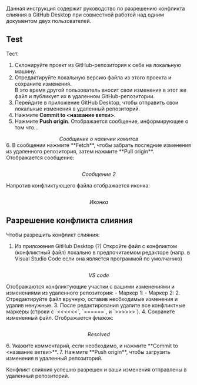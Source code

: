 Данная инструкция содержит руководство по разрешению конфликта слияния в GitHub Desktop при совместной работой над одним документом двух пользователей.

## Test

Тест.

1. Склонируйте проект из GitHub-репозитория к себе на локальную машину.  
2. Отредактируйте локальную версию файла из этого проекта и сохраните изменения. <br>В это время другой пользователь вносит свои изменения в этот же файл и публикует их в удаленном GitHub-репозитории.
3. Перейдите в приложение GitHub Desktop, чтобы отправить свои локальные изменения в  удаленный репозиторий.
4. Нажмите **Commit to <название ветви>**.
5. Нажмите **Push origin**.  Отображается сообщение, информирующее о том что...
<center><a href='https://svgshare.com/s/1C3u' ><img src='https://svgshare.com/i/1C3u.svg' title='' /></a></center>
<center><i>Сообщение о наличии комитов</i></center>
6. В сообщении нажмите **Fetch**, чтобы забрать последние изменения из удаленного репозитория, затем нажмите **Pull origin**. <br> Отображается сообщение:  
<p><center><a href='https://svgshare.com/s/1C5W' ><img src='https://svgshare.com/i/1C5W.svg' title='' /></a></center>
<p><center><i>Сообщение 2</i></center><p>
Напротив конфликтующего файла отображается иконка:
<p><center><a href='https://svgshare.com/s/1C5t' ><img src='https://svgshare.com/i/1C5t.svg' title='' /></a></center>
<p><center><i>Иконка</i></center>

## Разрешение конфликта слияния

Чтобы разрешить конфликт слияния:

1.  Из приложения GitHub Desktop (?) Откройте файл с конфликтом (конфликтный файл) локально в предпочитаемом редакторе (напр. в Visual Studio Code если она является программой по умолчанию)
<p><center><a href='https://svgshare.com/s/1C5c' ><img src='https://svgshare.com/i/1C5c.svg' title='' /></a></center>
<p><center><i>VS code</i></center>
<p> Отображаются конфликтующие участки с вашими изменениями и изменениями из удаленного репозитория:
- Маркер 1:
- Маркер 2:
2. Отредактируйте файл вручную, оставив необходимые изменения и удалив ненужные.
3. После редактирования удалите все конфликтные маркеры (строки с `<<<<<<`, `======`, и `>>>>>>`).
4. Сохраните измененный файл. Отображается флажок:
<p><center><a href='https://svgshare.com/s/1C5s' ><img src='https://svgshare.com/i/1C5s.svg' title='' /></a></center>
<p><center><i>Resolved</i></center><p>
6. Укажите комментарий, если необходимо, и нажмите **Commit to <название ветви>**.
7. Нажмите **Push origin**, чтобы загрузить изменения в удаленный репозиторий.

Конфликт слияния успешно разрешен и ваши изменения отправлены в удаленный репозиторий. 


